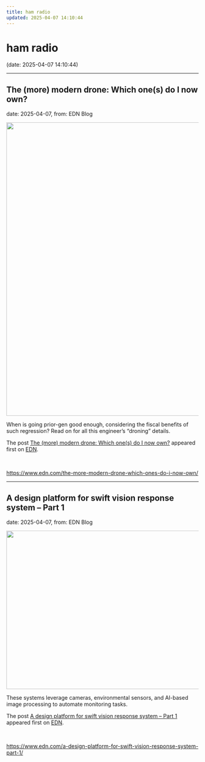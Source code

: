 ```yaml
---
title: ham radio
updated: 2025-04-07 14:10:44
---
```


# ham radio

(date: 2025-04-07 14:10:44)

---

## The (more) modern drone: Which one(s) do I now own?

date: 2025-04-07, from: EDN Blog

<img width="895" height="769" src="https://www.edn.com/wp-content/uploads/DJI-Mini-3-Pro.png?fit=895%2C769" class="webfeedsFeaturedVisual wp-post-image" alt="" style="display: block; margin-bottom: 5px; clear:both;max-width: 100%;" link_thumbnail="" decoding="async" fetchpriority="high" srcset="https://www.edn.com/wp-content/uploads/DJI-Mini-3-Pro.png?w=895 895w, https://www.edn.com/wp-content/uploads/DJI-Mini-3-Pro.png?w=300 300w, https://www.edn.com/wp-content/uploads/DJI-Mini-3-Pro.png?w=768 768w" sizes="(max-width: 895px) 100vw, 895px" /><p>When is going prior-gen good enough, considering the fiscal benefits of such regression? Read on for all this engineer’s “droning” details.</p>
<p>The post <a href="https://www.edn.com/the-more-modern-drone-which-ones-do-i-now-own/" data-wpel-link="internal">The (more) modern drone: Which one(s) do I now own?</a> appeared first on <a href="https://www.edn.com" data-wpel-link="internal">EDN</a>.</p>
 

<br> 

<https://www.edn.com/the-more-modern-drone-which-ones-do-i-now-own/>

---

## A design platform for swift vision response system – Part 1

date: 2025-04-07, from: EDN Blog

<img width="571" height="415" src="https://www.edn.com/wp-content/uploads/Fig-2-vision-system-test-script-flow.png?fit=571%2C415" class="webfeedsFeaturedVisual wp-post-image" alt="" style="display: block; margin-bottom: 5px; clear:both;max-width: 100%;" link_thumbnail="" decoding="async" loading="lazy" srcset="https://www.edn.com/wp-content/uploads/Fig-2-vision-system-test-script-flow.png?w=571 571w, https://www.edn.com/wp-content/uploads/Fig-2-vision-system-test-script-flow.png?w=300 300w" sizes="auto, (max-width: 571px) 100vw, 571px" /><p>These systems leverage cameras, environmental sensors, and AI-based image processing to automate monitoring tasks.</p>
<p>The post <a href="https://www.edn.com/a-design-platform-for-swift-vision-response-system-part-1/" data-wpel-link="internal">A design platform for swift vision response system – Part 1</a> appeared first on <a href="https://www.edn.com" data-wpel-link="internal">EDN</a>.</p>
 

<br> 

<https://www.edn.com/a-design-platform-for-swift-vision-response-system-part-1/>

